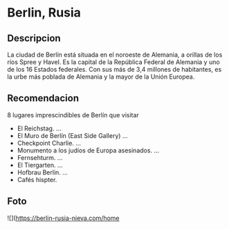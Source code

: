 # Berlin, Rusia

## Descripcion
La ciudad de Berlín está situada en el noroeste de Alemania, a orillas de los ríos Spree y Havel. Es la capital de la República Federal de Alemania y uno de los 16 Estados federales. Con sus más de 3,4 millones de habitantes, es la urbe más poblada de Alemania y la mayor de la Unión Europea.

## Recomendacion 
8 lugares imprescindibles de Berlín que visitar
- El Reichstag. ...
- El Muro de Berlín (East Side Gallery) ...
- Checkpoint Charlie. ...
- Monumento a los judíos de Europa asesinados. ...
- Fernsehturm. ...
- El Tiergarten. ...
- Hofbrau Berlin. ...
- Cafés hispter.

## Foto 
![](https://berlin-rusia-nieva.com/home
